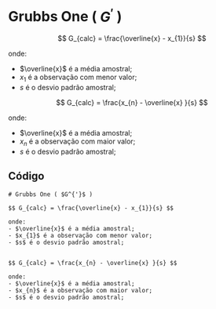 # Grubbs One ( $G^{'}$ ) 

$$ G_{calc} = \frac{\overline{x} - x_{1}}{s} $$

onde:
- $\overline{x}$ é a média amostral;
- $x_{1}$ é a observação com menor valor;
- $s$ é o desvio padrão amostral;


$$ G_{calc} = \frac{x_{n} - \overline{x} }{s} $$

onde:
- $\overline{x}$ é a média amostral;
- $x_{n}$ é a observação com maior valor;
- $s$ é o desvio padrão amostral;

## Código

```
# Grubbs One ( $G^{'}$ ) 

$$ G_{calc} = \frac{\overline{x} - x_{1}}{s} $$

onde:
- $\overline{x}$ é a média amostral;
- $x_{1}$ é a observação com menor valor;
- $s$ é o desvio padrão amostral;


$$ G_{calc} = \frac{x_{n} - \overline{x} }{s} $$

onde:
- $\overline{x}$ é a média amostral;
- $x_{n}$ é a observação com maior valor;
- $s$ é o desvio padrão amostral;
```